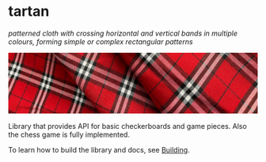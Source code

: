 # tartan
_patterned cloth with crossing horizontal and vertical bands in multiple
colours, forming simple or complex rectangular patterns_

![tartan](doc/images/tartan_heading.png)

Library that provides API for basic checkerboards and game pieces. Also the
chess game is fully implemented.

To learn how to build the library and docs, see
[Building](doc/manual/building/building.md).
